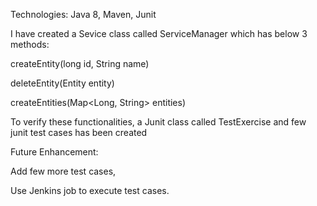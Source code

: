 Technologies:
Java 8,
Maven,
Junit

I have created a Sevice class called ServiceManager which has below 3 methods:

createEntity(long id, String name)

deleteEntity(Entity entity)

createEntities(Map<Long, String> entities)

To verify these functionalities, a Junit class called TestExercise and few junit test cases has been created

Future Enhancement:

Add few more test cases,

Use Jenkins job to execute test cases.
